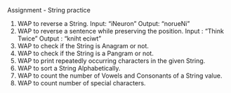Assignment - String practice

1. WAP to reverse a String.
Input: “iNeuron”
Output: “norueNi”
2. WAP to reverse a sentence while preserving the position.
Input : “Think Twice”
Output : “kniht eciwt”
3. WAP to check if the String is Anagram or not.
4. WAP to check if the String is a Pangram or not.
5. WAP to print repeatedly occurring characters in the given String.
6. WAP to sort a String Alphabetically.
7. WAP to count the number of Vowels and Consonants of a String value.
8. WAP to count number of special characters.
